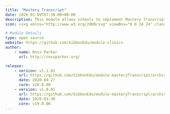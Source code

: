 ```yaml
---
title: "Mastery Transcript"
date: 2020-01-09T07:30:00+08:00
description: This module allows schools to implement Mastery Transcript (https://mastery.org), with functionality to create, track and issue credits. Students undertake learning opportunities to earn credits, producing an evidenced portfolio within Gibbon. Future releases will integrate with the MTC's transcript platform.
icon: <svg xmlns="http://www.w3.org/2000/svg" viewBox="0 0 24 24" class="w-8"><path class="fill-primary" d="M10 6h4v1.86a8 8 0 0 0 2.34 5.65l5.37 5.37a1 1 0 0 1 0 1.41l-1.42 1.42a1 1 0 0 1-1.41 0l-5.37-5.37A12 12 0 0 1 10 7.86V6z"/><path class="fill-current" d="M13.95 9a12 12 0 0 1-3.46 7.34l-5.37 5.37a1 1 0 0 1-1.41 0l-1.42-1.42a1 1 0 0 1 0-1.41l5.37-5.37A8 8 0 0 0 9.92 9H7a1 1 0 0 1-.7-1.7l5-5a1 1 0 0 1 1.4 0l5 5A1 1 0 0 1 17 9h-3.05z"/></svg>

# Module Details
type: open source
website: https://github.com/GibbonEdu/module-clinics
author:
    - name: Ross Parker
      url: http://rossparker.org/

release:
    - version: v1.1.01
      url: https://github.com/GibbonEdu/module-masteryTranscript/archive/v1.1.01.zip
      date: 2020-04-27
      core: v20.0.00
    - version: v1.0.01
      url: https://github.com/GibbonEdu/module-masteryTranscript/archive/v1.0.01.zip
      date: 2020-03-30
      core: v19.0.00
---
```

